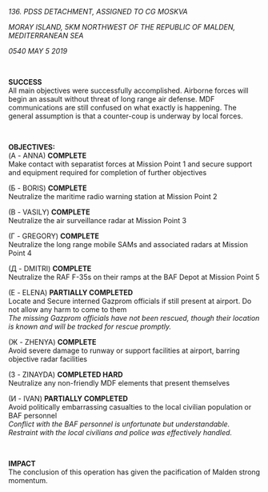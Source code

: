 
*136. PDSS DETACHMENT, ASSIGNED TO CG MOSKVA*

*MORAY ISLAND, 5KM NORTHWEST OF THE REPUBLIC OF MALDEN, MEDITERRANEAN SEA*

*0540 MAY 5 2019*

<br />

**SUCCESS**
<br />
All main objectives were successfully accomplished. Airborne forces will begin an assault without threat of long range air defense. MDF communications are still confused on what exactly is happening. The general assumption is that a counter-coup is underway by local forces. 

<br />

**OBJECTIVES:**
<br />
(А - ANNA) **COMPLETE** <br />
Make contact with separatist forces at Mission Point 1 and secure support and equipment required for completion of further objectives 

(Б - BORIS) **COMPLETE** <br />
Neutralize the maritime radio warning station at Mission Point 2

(В - VASILY) **COMPLETE** <br />
Neutralize the air surveillance radar at Mission Point 3

(Г - GREGORY) **COMPLETE** <br />
Neutralize the long range mobile SAMs and associated radars at Mission Point 4

(Д - DMITRI) **COMPLETE** <br />
Neutralize the RAF F-35s on their ramps at the BAF Depot at Mission Point 5

(Е - ELENA) **PARTIALLY COMPLETED** 
<br />Locate and Secure interned Gazprom officials if still present at airport. Do not allow any harm to come to them <br />
*The missing Gazprom officials have not been rescued, though their location is known and will be tracked for rescue promptly.*

(Ж - ZHENYA) **COMPLETE** <br />
Avoid severe damage to runway or support facilities at airport, barring objective radar facilities

(З - ZINAYDA) **COMPLETED HARD** <br />
Neutralize any non-friendly MDF elements that present themselves

(И - IVAN) **PARTIALLY COMPLETED** <br />
Avoid politically embarrassing casualties to the local civilian population or BAF personnel <br />
*Conflict with the BAF personnel is unfortunate but understandable. Restraint with the local civilians and police was effectively handled.*

<br />

**IMPACT**
<br />
The conclusion of this operation has given the pacification of Malden strong momentum.
